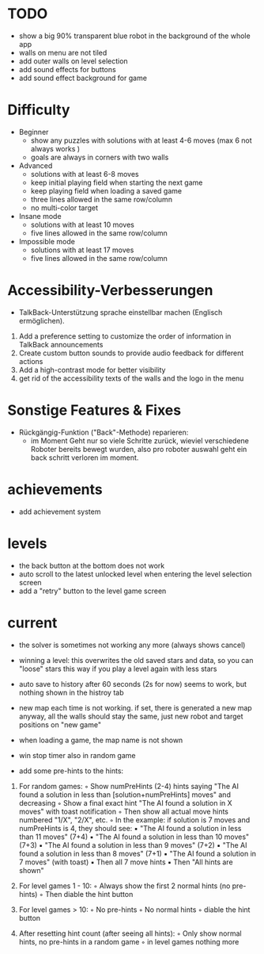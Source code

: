 # TODO
- show a big 90% transparent blue robot in the background of the whole app
- walls on menu are not tiled 
- add outer walls on level selection 
- add sound effects for buttons
- add sound effect background for game


# Difficulty
- Beginner
  - show any puzzles with solutions with at least 4-6 moves (max 6 not always works )
  - goals are always in corners with two walls
- Advanced
  - solutions with at least 6-8 moves
  - keep initial playing field when starting the next game
  - keep playing field when loading a saved game
  - three lines allowed in the same row/column
  - no multi-color target
- Insane mode
  - solutions with at least 10 moves
  - five lines allowed in the same row/column
- Impossible mode
  - solutions with at least 17 moves
  - five lines allowed in the same row/column


# Accessibility-Verbesserungen
- TalkBack-Unterstützung sprache einstellbar machen (Englisch ermöglichen).  
1. Add a preference setting to customize the order of information in TalkBack announcements
2. Create custom button sounds to provide audio feedback for different actions
3. Add a high-contrast mode for better visibility
4. get rid of the accessibility texts of the walls and the logo in the menu


# Sonstige Features & Fixes
- Rückgängig-Funktion ("Back"-Methode) reparieren:  
  - im Moment Geht nur so viele Schritte zurück, wieviel verschiedene Roboter bereits bewegt wurden, also pro roboter auswahl geht ein back schritt verloren im moment.  


# achievements
- add achievement system

# levels 
- the back button at the bottom does not work
- auto scroll to the latest unlocked level when entering the level selection screen
- add a "retry" button to the level game screen

# current
- the solver is sometimes not working any more (always shows cancel)
- winning a level: this overwrites the old saved stars and data, so you can "loose" stars this way if you play a level again with less stars

- auto save to history after 60 seconds (2s for now) seems to work, but nothing shown in the histroy tab

- new map each time is not working. if set, there is generated a new map anyway, all the walls should stay the same, just new robot and target positions on "new game"

- when loading a game, the map name is not shown

- win stop timer also in random game

- add some pre-hints to the hints:
1. For random games:
  ◦ Show numPreHints (2-4) hints saying "The AI found a solution in less than [solution+numPreHints] moves" and decreasing
  ◦ Show a final exact hint "The AI found a solution in X moves" with toast notification
  ◦ Then show all actual move hints numbered "1/X", "2/X", etc.
  ◦ In the example: if solution is 7 moves and numPreHints is 4, they should see:
      ▪ "The AI found a solution in less than 11 moves" (7+4)
      ▪ "The AI found a solution in less than 10 moves" (7+3)
      ▪ "The AI found a solution in less than 9 moves" (7+2)
      ▪ "The AI found a solution in less than 8 moves" (7+1)
      ▪ "The AI found a solution in 7 moves" (with toast)
      ▪ Then all 7 move hints
      ▪ Then "All hints are shown"
        
2. For level games 1 - 10:
  ◦ Always show the first 2 normal hints (no pre-hints)
  ◦ Then diable the hint button
    
3. For level games > 10:
  ◦ No pre-hints
  ◦ No normal hints
  ◦ diable the hint button
    
4. After resetting hint count (after seeing all hints):
  ◦ Only show normal hints, no pre-hints in a random game
  ◦ in level games nothing more
